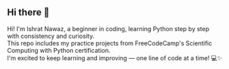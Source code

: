 ## Hi there 👋

Hi! I'm Ishrat Nawaz, a beginner in coding, learning Python step by step with consistency and curiosity.  
This repo includes my practice projects from FreeCodeCamp's Scientific Computing with Python certification.  
I'm excited to keep learning and improving — one line of code at a time! 💻✨


